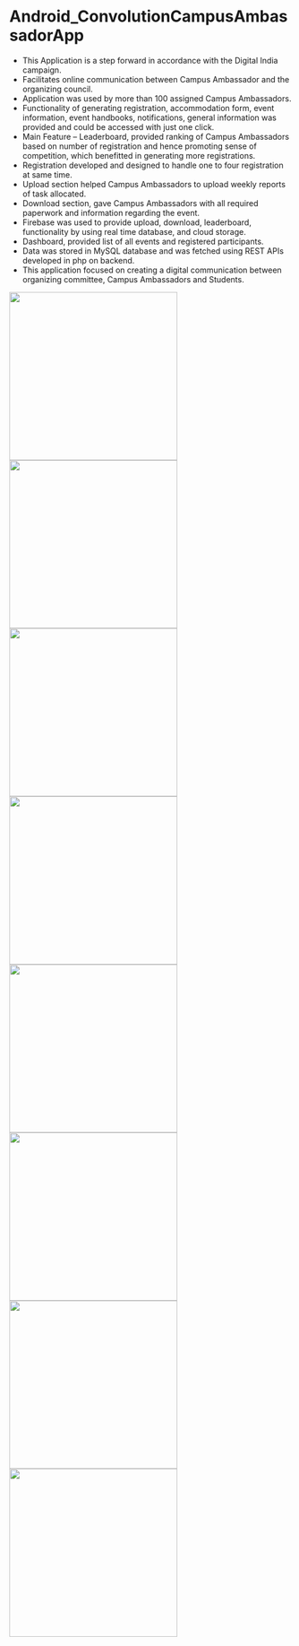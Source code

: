 # Android_ConvolutionCampusAmbassadorApp

<ul>
  <li>This Application is a step forward in accordance with the Digital India campaign.</li>
  <li>Facilitates online communication between Campus Ambassador and the organizing council.</li>
  <li>Application was used by more than 100 assigned Campus Ambassadors.</li>
  <li>Functionality of generating registration, accommodation form, event information, event handbooks, notifications, general
information was provided and could be accessed with just one click.</li>
  <li>Main Feature – Leaderboard, provided ranking of Campus Ambassadors based on number of registration and hence promoting
sense of competition, which benefitted in generating more registrations.</li>
  <li>Registration developed and designed to handle one to four registration at same time.</li>
  <li>Upload section helped Campus Ambassadors to upload weekly reports of task allocated.</li>
  <li>Download section, gave Campus Ambassadors with all required paperwork and information regarding the event.</li>
   <li>Firebase was used to provide upload, download, leaderboard, functionality by using real time database, and cloud storage.</li>
   <li>Dashboard, provided list of all events and registered participants.</li>
   <li>Data was stored in MySQL database and was fetched using REST APIs developed in php on backend.</li>
  <li>This application focused on creating a digital communication between organizing committee, Campus Ambassadors and
Students.</li>
 </ul>
<div style="display : flex; flex-wrap : wrap;">
<img src="screenshots/1.png" width=300/>
  <img src="screenshots/2.png" width=300/>
  <img src="screenshots/3.png" width=300/>
  <img src="screenshots/4.png" width=300/>
  <img src="screenshots/5.png" width=300/>
  <img src="screenshots/6.png" width=300/>
  <img src="screenshots/7.png" width=300/>
  <img src="screenshots/8.png" width=300/>
  
</div>
